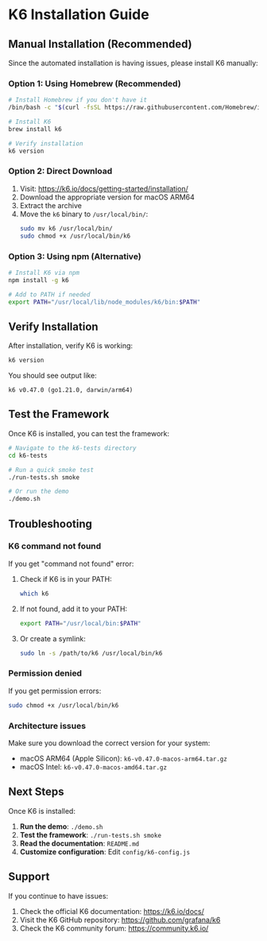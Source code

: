 # K6 Installation Guide

## Manual Installation (Recommended)

Since the automated installation is having issues, please install K6 manually:

### Option 1: Using Homebrew (Recommended)

```bash
# Install Homebrew if you don't have it
/bin/bash -c "$(curl -fsSL https://raw.githubusercontent.com/Homebrew/install/HEAD/install.sh)"

# Install K6
brew install k6

# Verify installation
k6 version
```

### Option 2: Direct Download

1. Visit: https://k6.io/docs/getting-started/installation/
2. Download the appropriate version for macOS ARM64
3. Extract the archive
4. Move the `k6` binary to `/usr/local/bin/`:
   ```bash
   sudo mv k6 /usr/local/bin/
   sudo chmod +x /usr/local/bin/k6
   ```

### Option 3: Using npm (Alternative)

```bash
# Install K6 via npm
npm install -g k6

# Add to PATH if needed
export PATH="/usr/local/lib/node_modules/k6/bin:$PATH"
```

## Verify Installation

After installation, verify K6 is working:

```bash
k6 version
```

You should see output like:
```
k6 v0.47.0 (go1.21.0, darwin/arm64)
```

## Test the Framework

Once K6 is installed, you can test the framework:

```bash
# Navigate to the k6-tests directory
cd k6-tests

# Run a quick smoke test
./run-tests.sh smoke

# Or run the demo
./demo.sh
```

## Troubleshooting

### K6 command not found

If you get "command not found" error:

1. Check if K6 is in your PATH:
   ```bash
   which k6
   ```

2. If not found, add it to your PATH:
   ```bash
   export PATH="/usr/local/bin:$PATH"
   ```

3. Or create a symlink:
   ```bash
   sudo ln -s /path/to/k6 /usr/local/bin/k6
   ```

### Permission denied

If you get permission errors:

```bash
sudo chmod +x /usr/local/bin/k6
```

### Architecture issues

Make sure you download the correct version for your system:
- macOS ARM64 (Apple Silicon): `k6-v0.47.0-macos-arm64.tar.gz`
- macOS Intel: `k6-v0.47.0-macos-amd64.tar.gz`

## Next Steps

Once K6 is installed:

1. **Run the demo**: `./demo.sh`
2. **Test the framework**: `./run-tests.sh smoke`
3. **Read the documentation**: `README.md`
4. **Customize configuration**: Edit `config/k6-config.js`

## Support

If you continue to have issues:

1. Check the official K6 documentation: https://k6.io/docs/
2. Visit the K6 GitHub repository: https://github.com/grafana/k6
3. Check the K6 community forum: https://community.k6.io/
